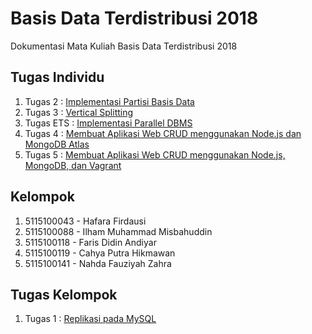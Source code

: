 # Basis Data Terdistribusi 2018
Dokumentasi Mata Kuliah Basis Data Terdistribusi 2018

## Tugas Individu
1. Tugas 2 : [Implementasi Partisi Basis Data](/Tugas-2) 
2. Tugas 3 : [Vertical Splitting](/Tugas-3) 
3. Tugas ETS : [Implementasi Parallel DBMS](/Tugas-ETS)
4. Tugas 4 : [Membuat Aplikasi Web CRUD menggunakan Node.js dan MongoDB Atlas](/Tugas-4)
5. Tugas 5 : [Membuat Aplikasi Web CRUD menggunakan Node.js, MongoDB, dan Vagrant](/Tugas-5)

## Kelompok
1. 5115100043 - Hafara Firdausi​
2. 5115100088 - Ilham Muhammad Misbahuddin
3. 5115100118 - Faris Didin Andiyar
4. 5115100119 - Cahya Putra Hikmawan​
5. 5115100141 - Nahda Fauziyah Zahra

## Tugas Kelompok
1. Tugas 1 : [Replikasi pada MySQL](/Tugas-1) 

